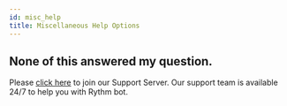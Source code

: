 ```yaml
---
id: misc_help
title: Miscellaneous Help Options
---
```


## None of this answered my question.
Please [click here](https://discord.gg/rythm) to join our Support Server. Our support team is available 24/7 to help you with Rythm bot.
